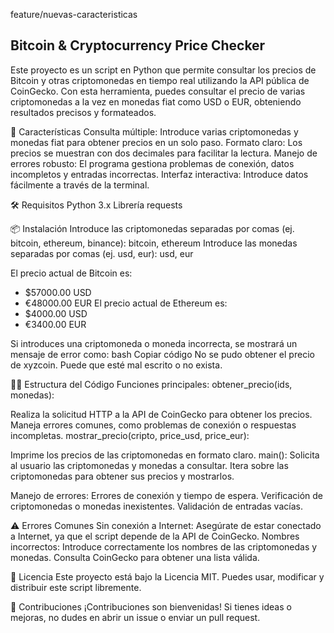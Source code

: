 feature/nuevas-caracteristicas
## Bitcoin & Cryptocurrency Price Checker ##
Este proyecto es un script en Python que permite consultar los precios de Bitcoin y otras criptomonedas en tiempo real utilizando la API pública de CoinGecko. Con esta herramienta, puedes consultar el precio de varias criptomonedas a la vez en monedas fiat como USD o EUR, obteniendo resultados precisos y formateados.

🚀 Características
Consulta múltiple: Introduce varias criptomonedas y monedas fiat para obtener precios en un solo paso.
Formato claro: Los precios se muestran con dos decimales para facilitar la lectura.
Manejo de errores robusto: El programa gestiona problemas de conexión, datos incompletos y entradas incorrectas.
Interfaz interactiva: Introduce datos fácilmente a través de la terminal.

🛠️ Requisitos
Python 3.x
Librería requests

📦 Instalación
Introduce las criptomonedas separadas por comas (ej. bitcoin, ethereum, binance): bitcoin, ethereum
Introduce las monedas separadas por comas (ej. usd, eur): usd, eur

El precio actual de Bitcoin es:
  - $57000.00 USD
  - €48000.00 EUR
El precio actual de Ethereum es:
  - $4000.00 USD
  - €3400.00 EUR
  
Si introduces una criptomoneda o moneda incorrecta, se mostrará un mensaje de error como:
bash
Copiar código
No se pudo obtener el precio de xyzcoin. Puede que esté mal escrito o no exista.

🧑‍💻 Estructura del Código
Funciones principales:
obtener_precio(ids, monedas):

Realiza la solicitud HTTP a la API de CoinGecko para obtener los precios.
Maneja errores comunes, como problemas de conexión o respuestas incompletas.
mostrar_precio(cripto, price_usd, price_eur):

Imprime los precios de las criptomonedas en formato claro.
main():
Solicita al usuario las criptomonedas y monedas a consultar.
Itera sobre las criptomonedas para obtener sus precios y mostrarlos.

Manejo de errores:
Errores de conexión y tiempo de espera.
Verificación de criptomonedas o monedas inexistentes.
Validación de entradas vacías.

⚠️ Errores Comunes
Sin conexión a Internet: Asegúrate de estar conectado a Internet, ya que el script depende de la API de CoinGecko.
Nombres incorrectos: Introduce correctamente los nombres de las criptomonedas y monedas. Consulta CoinGecko para obtener una lista válida.

📜 Licencia
Este proyecto está bajo la Licencia MIT. Puedes usar, modificar y distribuir este script libremente.

🤝 Contribuciones
¡Contribuciones son bienvenidas! Si tienes ideas o mejoras, no dudes en abrir un issue o enviar un pull request.